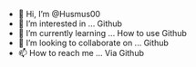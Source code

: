 - 👋 Hi, I’m @Husmus00
- 👀 I’m interested in ... Github
- 🌱 I’m currently learning ... How to use Github
- 💞️ I’m looking to collaborate on ... Github
- 📫 How to reach me ... Via Github

<!---
Husmus00/Husmus00 is a ✨ special ✨ repository because its `README.md` (this file) appears on your GitHub profile.
You can click the Preview link to take a look at your changes.
--->
